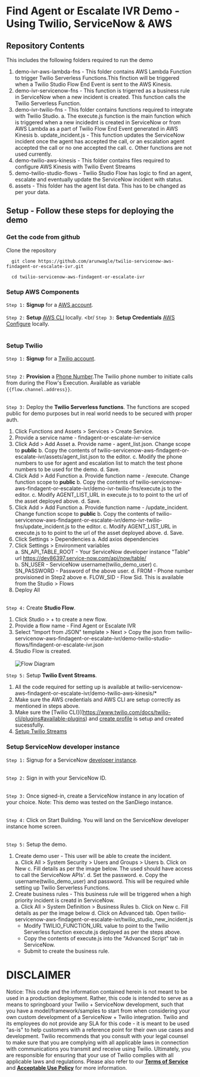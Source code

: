 # Find Agent or Escalate IVR Demo - Using Twilio, ServiceNow & AWS

## Repository Contents

This includes the following folders required to run the demo
1. demo-ivr-aws-lambda-fns - This folder contains AWS Lambda Function to trigger Twilio Serverless Functions.This finction will be triggered when a Twilio Studio Flow End Event is sent to the AWS Kinesis. 
2. demo-ivr-servicenow-fns - This function is trigerred as a business rule in ServiceNow when a new incident is created. This function calls the Twilio Serverless Function. 
3. demo-ivr-twilio-fns - This folder contains functions required to integrate with Twilio Studio. 
  a. The execute.js function is the main function which is triggered when a new incidednt is created in ServiceNow or from AWS Lambda as a part of Twilio Flow End Event generated in AWS Kinesis 
  b. update_incident.js - This function updates the ServiceNow incident once the agent has accepted the call, or an escalation agent accepted the call or no one accepted the call. 
  c. Other functions are not used currently.
4. demo-twilio-aws-kinesis - This folder contains files required to configure AWS Kinesis with Twilio Event Streams
5. demo-twilio-studio-flows - Twilio Studio Flow has logic to find an agent, escalate and eventually update the ServiceNow incident with status.
6. assets - This folder has the agent list data. This has to be changed as per your data. 


## Setup - Follow these steps for deploying the demo 

### Get the code from github

Clone the repository
```
  git clone https://github.com/arunwagle/twilio-servicenow-aws-findagent-or-escalate-ivr.git

  cd twilio-servicenow-aws-findagent-or-escalate-ivr

```
### Setup AWS Components

```Step 1:``` **Signup** for a [AWS account](https://aws.amazon.com/). <br/><br/>
```Step 2:``` **Setup** [AWS CLI](https://docs.aws.amazon.com/cli/latest/userguide/getting-started-install.html) locally. <br/
```Step 3:``` **Setup Credentials** [AWS Configure](https://docs.aws.amazon.com/cli/latest/userguide/cli-configure-files.html#cli-configure-files-methods) locally. 
<br/><br/>

### Setup Twilio 

```Step 1:``` **Signup** for a [Twilio account](https://www.twilio.com/try-twilio). <br/><br/>

```Step 2:``` **Provision** a [Phone Number](https://www.twilio.com/console/phone-numbers/incoming).The Twilio phone number to initiate calls from during the Flow's Execution. Available as variable `{{flow.channel.address}}`.  <br/><br/>

```Step 3:``` Deploy the **Twilio Serverless functions**. The functions are scoped public for demo purposes but in real world needs to be secured with proper auth. <br/>
  1. Click Functions and Assets > Services > Create Service.
  2. Provide a service name - findagent-or-escalate-ivr-service
  3. Click Add > Add Asset
    a. Provide name - agent_list.json. Change scope to **public**
    b. Copy the contents of twilio-servicenow-aws-findagent-or-escalate-ivr/assets/agent_list.json to the editor.
    c. Modify the phone numbers to use for agent and escalation list to match the test phone numbers to be used for the demo.
    d. Save.
  3. Click Add > Add Function
    a. Provide function name - /execute. Change function scope to **public**
    b. Copy the contents of twilio-servicenow-aws-findagent-or-escalate-ivr/demo-ivr-twilio-fns/execute.js to the editor.
    c. Modify AGENT_LIST_URL in execute.js to to point to the url of the asset deployed above. 
    d. Save.
  4. Click Add > Add Function
    a. Provide function name - /update_incident. Change function scope to **public**
    b. Copy the contents of twilio-servicenow-aws-findagent-or-escalate-ivr/demo-ivr-twilio-fns/update_incident.js to the editor.
    c. Modify AGENT_LIST_URL in execute.js to to point to the url of the asset deployed above. 
    d. Save.
  5. Click Settings > Dependencies
    a. Add axios dependencies
  6. Click Settings > Environment variables    
    a. SN_API_TABLE_ROOT - Your ServiceNow developer instance "Table" url https://dev86397.service-now.com/api/now/table/    
    b. SN_USER - ServiceNow username(twilio_demo_user)
    c. SN_PASSWORD - Password of the above user.
    d. FROM - Phone number provisioned in Step2 above
    e. FLOW_SID - Flow Sid. This is available from the Studio > Flows 
  7. Deploy All <br/><br/>

```Step 4:``` Create **Studio Flow**.  <br/>
  1. Click Studio > + to create a new flow.
  2. Provide a flow name - Find Agent or Escalate IVR
  3. Select "Import from JSON" template > Next > Copy the json from twilio-servicenow-aws-findagent-or-escalate-ivr/demo-twilio-studio-flows/findagent-or-escalate-ivr.json
  4. Studio Flow is created. <br/><br/>
    ![Flow Diagram](/assets/TwilioStudioFlow.png?raw=true)

```Step 5:``` Setup **Twilio Event Streams**.  <br/>  
  1. All the code required for setting up is available at twilio-servicenow-aws-findagent-or-escalate-ivr/demo-twilio-aws-kinesis/*
  2. Make sure the AWS credentials and AWS CLI are setup correctly as mentioned in steps above.
  3. Make sure the [Twilio CLI]((https://www.twilio.com/docs/twilio-cli/plugins#available-plugins) and [create profile](https://www.twilio.com/docs/twilio-cli/general-usage) is setup and created sucessfully.
  4. [Setup Twilio Streams](https://www.twilio.com/docs/events/eventstreams-quickstart)
  

### Setup ServiceNow developer instance

```Step 1:``` Signup for a ServiceNow [developer instance](https://developer.servicenow.com/dev.do). <br/><br/>

```Step 2:``` Sign in with your ServiceNow ID.<br/><br/>

```Step 3:``` Once signed-in, create a ServiceNow instance in any location of your choice. Note: This demo was tested on the SanDiego instance. <br/><br/>

```Step 4:``` Click on Start Building. You will land on the ServiceNow developer instance home screen. <br/><br/>

```Step 5:``` Setup the demo. <br/>
  1. Create demo user - This user will be able to create the incident.    
    a. Click All > System Security > Users and Groups > Users
    b. Click on New
    c. Fill details as per the image below. The used should have access to call the ServiceNow APIs'. 
    d. Set the password. 
    e. Copy the username(twilio_demo_user) and password. This will be required while setting up Twilio Serverless Functions.  
  2. Create business rules - This business rule will be triggered when a high priority incident is creatd in ServiceNow.    
    a. Click All > System Definition > Business Rules
    b. Click on New
    c. Fill details as per the image below
    d. Click on Advanced tab. 
       Open twilio-servicenow-aws-findagent-or-escalate-ivr/twilio_studio_new_incident.js
      - Modify TWILIO_FUNCTION_URL value to point to the Twilio Serverless function execute.js deployed as per the steps above.
      - Copy the contents of execute.js into the "Advanced Script" tab in ServiceNow.
      - Submit to create the business rule.


# DISCLAIMER

Notice: This code and the information contained herein is not meant to be used in a production deployment. Rather, this code is intended to serve as a means to springboard your Twilio + ServiceNow development, such that you have a model/framework/samples to start from when considering your own custom development of a ServiceNow + Twilio integration. Twilio and its employees do not provide any SLA for this code - it is meant to be used "as-is" to help customers with a reference point for their own use cases and development. Twilio recommends that you consult with your legal counsel to make sure that you are complying with all applicable laws in connection with communications you transmit and receive using Twilio. Ultimately, you are responsible for ensuring that your use of Twilio complies with all applicable laws and regulations. Please also refer to our [**Terms of Service**](https://www.twilio.com/legal/tos>) and [**Acceptable Use Policy**](https://www.twilio.com/legal/aup) for more information.

